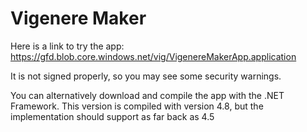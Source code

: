 # Vigenere Maker  

Here is a link to try the app: https://gfd.blob.core.windows.net/vig/VigenereMakerApp.application

It is not signed properly, so you may see some security warnings.

You can alternatively download and compile the app with the .NET Framework.  This version is compiled with version 4.8, but the implementation should support as far back as 4.5

